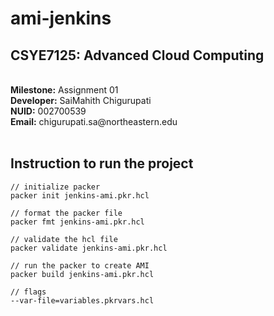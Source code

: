 # ami-jenkins

## CSYE7125: Advanced Cloud Computing

<br>
<strong>Milestone:</strong> Assignment 01 <br>
<strong>Developer:</strong> SaiMahith Chigurupati <br>
<strong>NUID:</strong> 002700539 <br>
<strong>Email:</strong> chigurupati.sa@northeastern.edu <br>
<br>

## Instruction to run the project

```
// initialize packer
packer init jenkins-ami.pkr.hcl

// format the packer file
packer fmt jenkins-ami.pkr.hcl

// validate the hcl file
packer validate jenkins-ami.pkr.hcl

// run the packer to create AMI
packer build jenkins-ami.pkr.hcl

// flags
--var-file=variables.pkrvars.hcl

```
